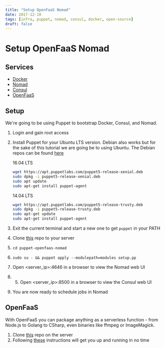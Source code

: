 ```yaml
---
title: "Setup OpenFaaS Nomad"
date: 2017-12-10
tags: [infra, puppet, nomad, consul, docker, open-source]
draft: false
---
```

# Setup OpenFaaS Nomad

## Services
- [Docker](https://www.docker.com/)
- [Nomad](https://www.nomadproject.io/)
- [Consul](https://www.consul.io/)
- [OpenFaaS](https://github.com/openfaas/faas)

## Setup

We're going to be using Puppet to bootstrap Docker, Consul, and Nomad.

1. Login and gain root access
2. Install Puppet for your Ubuntu LTS version. Debian also works but for the sake of this tutorial we are going be to using Ubuntu. The Debian repos can be found [here](https://puppet.com/docs/puppet/5.3/puppet_platform.html#debian-9-stretch)

    16.04 LTS
    ```bash
    wget https://apt.puppetlabs.com/puppet5-release-xenial.deb
    sudo dpkg -i puppet5-release-xenial.deb
    sudo apt update
    sudo apt-get install puppet-agent
    ```
    14.04 LTS
    ```bash
    wget https://apt.puppetlabs.com/puppet5-release-trusty.deb
    sudo dpkg -i puppet5-release-trusty.deb
    sudo apt-get update
    sudo apt-get install puppet-agent
    ```
3. Exit the current terminal and start a new one to get `puppet` in your PATH
4. Clone [this](https://github.com/cpitkin/puppet-openfaas-nomad.git) repo to your server
5. `cd puppet-openfaas-nomad`
6. `sudo su - && puppet apply --modulepath=modules setup.pp`
7. Open <server_ip>:4646 in a browser to view the Nomad web UI
8. 5. Open <server_ip>:8500 in a browser to view the Consul web UI
9. You are now ready to schedule jobs in Nomad

## OpenFaaS
With OpenFaaS you can package anything as a serverless function - from Node.js to Golang to CSharp, even binaries like ffmpeg or ImageMagick.

1. Clone [this](https://github.com/hashicorp/faas-nomad) repo on the server
2. Following [these](https://github.com/hashicorp/faas-nomad#running-the-openfaas-application) instructions will get you up and running in no time
